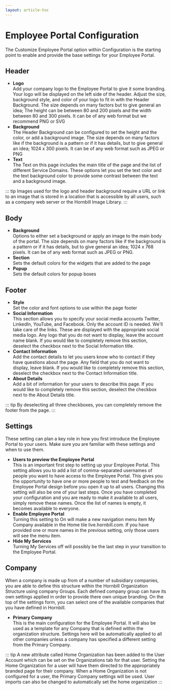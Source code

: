 ```yaml
---
layout: article-toc
---
```

# Employee Portal Configuration
The Customize Employee Portal option within Configuration is the starting point to enable and provide the base settings for your Employee Portal.

## Header
* **Logo**<br>Add your company logo to the Employee Portal to give it some branding. Your logo will be displayed on the left side of the header. Adjust the size, background style, and color of your logo to fit in with the Header Background. The size depends on many factors but to give general an idea; The height can be between 80 and 200 pixels and the width between 80 and 300 pixels. It can be of any web format but we recommend PNG or SVG
* **Background**<br>The Header Background can be configured to set the height and the color, or add a background image. The size depends on many factors like if the background is a pattern or if it has details, but to give general an idea; 1024 x 300 pixels. It can be of any web format such as JPEG or PNG
* **Text**<br>The Text on this page includes the main title of the page and the list of different Service Domains. These options let you set the text color and the text background color to provide some contrast between the text and a background image.

::: tip
Images used for the logo and header background require a URL or link to an image that is stored in a location that is accessible by all users, such as a company web server or the Hornbill Image Library.
:::

## Body
* **Background**<br>Options to either set a background or apply an image to the main body of the portal. The size depends on many factors like if the background is a pattern or if it has details, but to give general an idea; 1024 x 768 pixels. It can be of any web format such as JPEG or PNG.
* **Section**<br>Sets the default colors for the widgets that are added to the page
* **Popup**<br>Sets the default colors for popup boxes

## Footer
* **Style**<br>Set the color and font options to use within the page footer
* **Social Information**<br>This section allows you to specify your social media accounts Twitter, LinkedIn, YouTube, and Facebook. Only the account ID is needed. We'll take care of the links. These are displayed with the appropriate social media logo. Any logo that you do not want to display, leave the account name blank. If you would like to completely remove this section, deselect the checkbox next to the Social Information title.
* **Contact Information**<br>Add the contact details to let you users know who to contact if they have questions about the page. Any field that you do not want to display, leave blank. If you would like to completely remove this section, deselect the checkbox next to the Contact Information title.
* **About Details**<br>Add a bit of information for your users to describe this page. If you would like to completely remove this section, deselect the checkbox next to the About Details title.

::: tip
By deselecting all three checkboxes, you can completely remove the footer from the page.
:::

## Settings
These setting can plan a key role in how you first introduce the Employee Portal to your users. Make sure you are familiar with these settings and when to use them.
* **Users to preview the Employee Portal**<br>This is an important first step to setting up your Employee Portal. This setting allows you to add a list of comma-separated usernames of people you want to have access to the Employee Portal. This gives you the opportunity to have one or more people to test and feedback on the Employee Portal design before you open it up to all users. Changing this setting will also be one of your last steps. Once you have completed your configuration and you are ready to make it available to all users, simply remove these names. Once the list of names is empty, it becomes available to everyone.
* **Enable Employee Portal**<br>Turning this setting to On will make a new navigation menu item My Company available in the Home tile live.hornbill.com. If you have provided one or more names in the previous setting, only those users will see the menu item.
* **Hide My Services**<br>Turning My Services off will possibly be the last step in your transition to the Employee Portal.


## Company
When a company is made up from of a number of subsidiary companies, you are able to define this structure within the Hornbill Organization Structure using company Groups. Each defined company group can have its own settings applied in order to provide there own unique branding. On the top of the settings form, you can select one of the available companies that you have defined in Hornbill.

* **Primary Company**<br>This is the main configuration for the Employee Portal. It will also be used as a template for any Company that is defined within the organization structure. Settings here will be automatically applied to all other companies unless a company has specified a different setting from the Primary Company.

::: tip
A new attribute called Home Organization has been added to the User Account which can be set on the Organizations tab for that user. Setting the Home Organization for a user will have them directed to the appropriately branded page for their company. When a Home Organization is not configured for a user, the Primary Company settings will be used. User imports can also be changed to automatically set the home organization
:::